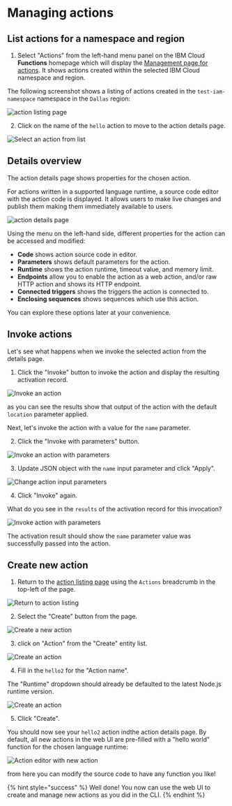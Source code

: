 # Managing actions

## List actions for a namespace and region

1. Select "Actions" from the left-hand menu panel on the IBM Cloud **Functions** homepage which will display the [Management page for actions](https://cloud.ibm.com/functions/actions). It shows actions created within the selected IBM Cloud namespace and region.

The following screenshot shows a listing of actions created in the `test-iam-namespace` namespace in the `Dallas` region:

![action listing page](images/101-ex5-action-list.png)

2. Click on the name of the `hello` action to move to the action details page.

![Select an action from list](images/101-ex5-action-list-select.png)

## Details overview

The action details page shows properties for the chosen action.

For actions written in a supported language runtime, a source code editor with the action code is displayed. It allows users to make live changes and publish them making them immediately available to users.

![action details page](images/101-ex5-action-details.png)

Using the menu on the left-hand side, different properties for the action can be accessed and modified:

* **Code** shows action source code in editor.
* **Parameters** shows default parameters for the action.
* **Runtime** shows the action runtime, timeout value, and memory limit.
* **Endpoints** allow you to enable the action as a web action, and/or raw HTTP action and shows its HTTP endpoint.
* **Connected triggers** shows the triggers the action is connected to.
* **Enclosing sequences** shows sequences which use this action.

You can explore these options later at your convenience.

## Invoke actions

Let's see what happens when we invoke the selected action from the details page.

1. Click the "Invoke" button to invoke the action and display the resulting activation record.

![Invoke an action](images/101-ex5-action-invoke.png)

as you can see the results show that output of the action with the default `location` parameter applied.

Next, let's invoke the action with a value for the `name` parameter.

2. Click the "Invoke with parameters" button.

![Invoke an action with parameters](images/101-ex5-action-invoke-with-params.png)

3. Update JSON object with the `name` input parameter and click "Apply".

![Change action input parameters](images/101-ex5-action-change-params.png)

4. Click "Invoke" again.

What do you see in the `results` of the activation record for this invocation?

![Invoke action with parameters](images/101-ex5-action-invoke-with-name-param.png)

The activation result should show the `name` parameter value was successfully passed into the action.

## Create new action

1. Return to the [action listing page](https://cloud.ibm.com/functions/actions) using the `Actions` breadcrumb in the top-left of the page.

![Return to action listing](images/101-ex5-action-breadcrumb.png)

2. Select the "Create" button from the page.

![Create a new action](images/101-ex5-action-create.png)

3. click on "Action" from the "Create" entity list.

![Create an action](images/101-ex5-entity-create-action.png)

4. Fill in the `hello2` for the "Action name".

The "Runtime" dropdown should already be defaulted to the latest Node.js runtime version.

![Create an action](images/101-ex5-action-create-new.png)

5. Click "Create".

You should now see your `hello2` action indthe action details page. By default, all new actions in the web UI are pre-filled with a "hello world" function for the chosen language runtime:

![Action editor with new action](images/101-ex5-action-create-new-editor.png)

from here you can modify the source code to have any function you like!

{% hint style="success" %}
Well done! You now can use the web UI to create and manage new actions as you did in the CLI.
{% endhint %}
